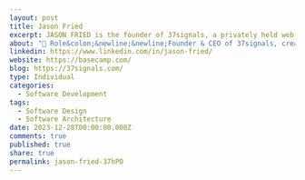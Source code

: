 ```yaml
---
layout: post
title: Jason Fried
excerpt: JASON FRIED is the founder of 37signals, a privately held web-based software development company and the co-author of the international bestseller Rework. His motto is, 'It's simple until you make it complicated'. Google Books&newline;
about: "💼 Role&colon;&newline;&newline;Founder & CEO of 37signals, creators of Basecamp and HEY.&newline;📚 Author&colon;&newline;&newline;Written several influential books on work and productivity&colon; Getting Real, REWORK, REMOTE, and It Doesn’t Have to Be Crazy at Work.&newline;&newline;🎯 Philosophy&colon;&newline;&newline;Advocates for simple, sustainable approaches to work and entrepreneurship.&newline;"
linkedin: https://www.linkedin.com/in/jason-fried/
website: https://basecamp.com/
blog: https://37signals.com/
type: Individual
categories:
  - Software Development
tags:
  - Software Design
  - Software Architecture
date: 2023-12-28T00:00:00.000Z
comments: true
published: true
share: true
permalink: jason-fried-37hPO
---
```

